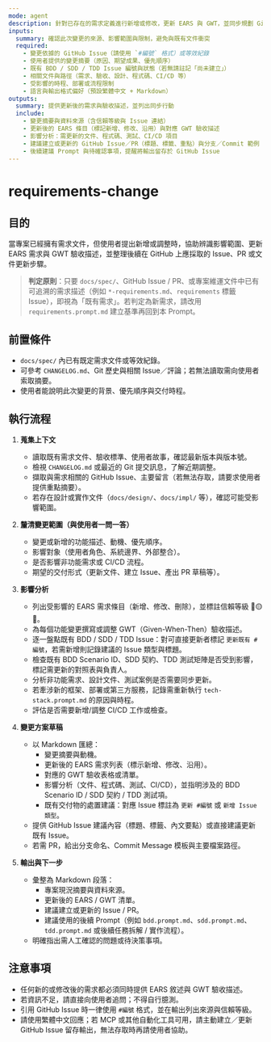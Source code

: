 ```yaml
---
mode: agent
description: 針對已存在的需求定義進行新增或修改，更新 EARS 與 GWT，並同步規劃 GitHub Issue / PR 行動
inputs:
  summary: 確認此次變更的來源、影響範圍與限制，避免與既有文件衝突
  required:
    - 變更依據的 GitHub Issue（請使用 `#編號` 格式）或等效紀錄
    - 使用者提供的變更摘要（原因、期望成果、優先順序）
    - 既有 BDD / SDD / TDD Issue 編號與狀態（若無請註記「尚未建立」）
    - 相關文件與路徑（需求、驗收、設計、程式碼、CI/CD 等）
    - 受影響的時程、部署或流程限制
    - 語言與輸出格式偏好（預設繁體中文 + Markdown）
outputs:
  summary: 提供更新後的需求與驗收描述，並列出同步行動
  include:
    - 變更摘要與資料來源（含信賴等級與 Issue 連結）
    - 更新後的 EARS 條目（標記新增、修改、沿用）與對應 GWT 驗收描述
    - 影響分析：需更新的文件、程式碼、測試、CI/CD 項目
    - 建議建立或更新的 GitHub Issue／PR（標題、標籤、重點）與分支／Commit 範例
    - 後續建議 Prompt 與待確認事項，提醒將輸出留存於 GitHub Issue
---
```


# requirements-change

## 目的

當專案已經擁有需求文件，但使用者提出新增或調整時，協助辨識影響範圍、更新 EARS 需求與 GWT 驗收描述，並整理後續在 GitHub 上應採取的 Issue、PR 或文件更新步驟。

> **判定原則**：只要 `docs/spec/`、GitHub Issue / PR、或專案維運文件中已有可追溯的需求描述（例如 `*-requirements.md`、`requirements` 標籤 Issue），即視為「既有需求」。若判定為新需求，請改用 `requirements.prompt.md` 建立基準再回到本 Prompt。

## 前置條件

- `docs/spec/` 內已有既定需求文件或等效紀錄。
- 可參考 `CHANGELOG.md`、Git 歷史與相關 Issue／評論；若無法讀取需向使用者索取摘要。
- 使用者能說明此次變更的背景、優先順序與交付時程。

## 執行流程

1. **蒐集上下文**
   - 讀取既有需求文件、驗收標準、使用者故事，確認最新版本與版本號。
   - 檢視 `CHANGELOG.md` 或最近的 Git 提交訊息，了解近期調整。
   - 擷取與需求相關的 GitHub Issue、主要留言（若無法存取，請要求使用者提供重點摘要）。
   - 若存在設計或實作文件（`docs/design/`、`docs/impl/` 等），確認可能受影響範圍。

2. **釐清變更範圍（與使用者一問一答）**
   - 變更或新增的功能描述、動機、優先順序。
   - 影響對象（使用者角色、系統邊界、外部整合）。
   - 是否影響非功能需求或 CI/CD 流程。
   - 期望的交付形式（更新文件、建立 Issue、產出 PR 草稿等）。

3. **影響分析**
   - 列出受影響的 EARS 需求條目（新增、修改、刪除），並標註信賴等級 🔵🟡🔴。
   - 為每個功能變更撰寫或調整 GWT（Given-When-Then）驗收描述。
   - 逐一盤點既有 BDD / SDD / TDD Issue：對可直接更新者標記 `更新既有 #編號`，若需新增則記錄建議的 Issue 類型與標題。
   - 檢查既有 BDD Scenario ID、SDD 契約、TDD 測試矩陣是否受到影響，標記需更新的對照表與負責人。
   - 分析非功能需求、設計文件、測試案例是否需要同步更新。
   - 若牽涉新的框架、部署或第三方服務，記錄需重新執行 `tech-stack.prompt.md` 的原因與時程。
   - 評估是否需要新增/調整 CI/CD 工作或檢查。

4. **變更方案草稿**
   - 以 Markdown 匯總：
     - 變更摘要與動機。
     - 更新後的 EARS 需求列表（標示新增、修改、沿用）。
     - 對應的 GWT 驗收表格或清單。
     - 影響分析（文件、程式碼、測試、CI/CD），並指明涉及的 BDD Scenario ID / SDD 契約 / TDD 測試項。
     - 既有交付物的處置建議：對應 Issue 標註為 `更新 #編號` 或 `新增 Issue 類型`。
   - 提供 GitHub Issue 建議內容（標題、標籤、內文要點）或直接建議更新既有 Issue。
   - 若需 PR，給出分支命名、Commit Message 模板與主要檔案路徑。

5. **輸出與下一步**
   - 彙整為 Markdown 段落：
     - 專案現況摘要與資料來源。
     - 更新後的 EARS / GWT 清單。
     - 建議建立或更新的 Issue / PR。
     - 建議使用的後續 Prompt（例如 `bdd.prompt.md`、`sdd.prompt.md`、`tdd.prompt.md` 或後續任務拆解 / 實作流程）。
   - 明確指出需人工確認的問題或待決策事項。

## 注意事項

- 任何新的或修改後的需求都必須同時提供 EARS 敘述與 GWT 驗收描述。
- 若資訊不足，請直接向使用者追問；不得自行臆測。
- 引用 GitHub Issue 時一律使用 `#編號` 格式，並在輸出列出來源與信賴等級。
- 請使用繁體中文回應；若 MCP 或其他自動化工具可用，請主動建立／更新 GitHub Issue 留存輸出，無法存取時再請使用者協助。
